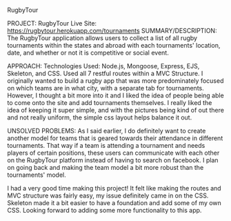 RugbyTour

PROJECT: RugbyTour Live Site: https://rugbytour.herokuapp.com/tournaments SUMMARY/DESCRIPTION: The RugbyTour application allows users to collect a list of all rugby tournaments within the states and abroad with each tournaments' location, date, and whether or not it is competitive or social event.

APPROACH: Technologies Used: Node.js, Mongoose, Express, EJS, Skeleton, and CSS. Used all 7 restful routes within a MVC Structure. I originally wanted to build a rugby app that was more predominately focused on which teams are in what city, with a separate tab for tournaments. However, I thought a bit more into it and I liked the idea of people being able to come onto the site and add tournaments themselves. I really liked the idea of keeping it super simple, and with the pictures being kind of out there and not really uniform, the simple css layout helps balance it out.

UNSOLVED PROBLEMS: As I said earlier, I do definitely want to create another model for teams that is geared towards their attendance in different tournaments. That way if a team is attending a tournament and needs players of certain positions, these users can communicate with each other on the RugbyTour platform instead of having to search on facebook. I plan on going back and making the team model a bit more robust than the tournaments' model.

I had a very good time making this project! It felt like making the routes and MVC structure was fairly easy, my issue definitely came in on the CSS. Skeleton made it a bit easier to have a foundation and add some of my own CSS. Looking forward to adding some more functionality to this app.
